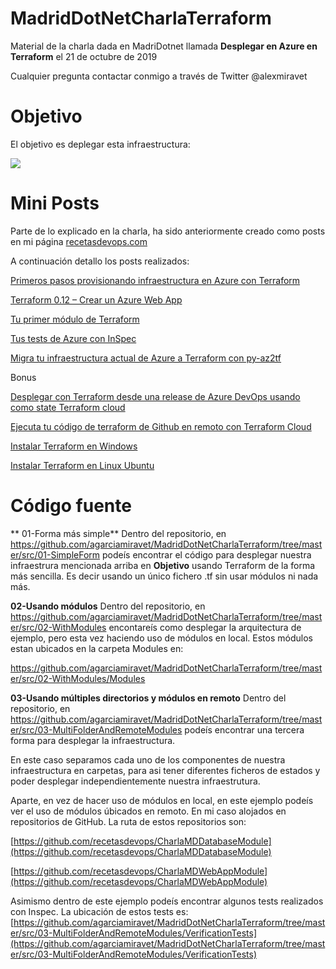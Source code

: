 # MadridDotNetCharlaTerraform
Material de la charla dada en MadriDotnet llamada **Desplegar en Azure en Terraform** el 21 de octubre de 2019

Cualquier pregunta contactar conmigo a través de Twitter @alexmiravet

# Objetivo

El objetivo es deplegar esta infraestructura:

![](https://i.ibb.co/0B9vw7h/Arquitecture.png)

# Mini Posts

Parte de lo explicado en la charla, ha sido anteriormente creado como posts en mi página [recetasdevops.com](https://www.recetasdevops.com)

A continuación detallo los posts realizados:

[Primeros pasos provisionando infraestructura en Azure con Terraform](https://recetasdevops.com/primeros-pasos-provisionando-infraestructura-en-azure-con-terraform/)

[ Terraform 0.12 – Crear un Azure Web App](https://recetasdevops.com/terraform-0-12-crear-un-azure-web-app/)

[ Tu primer módulo de Terraform](https://recetasdevops.com/tu-primer-modulo-de-terraform/)

[ Tus tests de Azure con InSpec](https://recetasdevops.com/tus-tests-de-azure-con-inspec/)

[ Migra tu infraestructura actual de Azure a Terraform con py-az2tf](https://recetasdevops.com/migra-tu-infraestructura-actual-de-azure-a-terraform-con-py-az2tf/)

Bonus

[Desplegar con Terraform desde una release de Azure DevOps usando como state Terraform cloud](https://recetasdevops.com/desplegar-con-terraform-desde-una-release-de-azure-devops-usando-como-state-terraform-cloud/)

[ Ejecuta tu código de terraform de Github en remoto con Terraform Cloud](https://recetasdevops.com/ejecuta-tu-codigo-de-terraform-de-github-en-remoto-con-terraform-cloud/)

[Instalar Terraform en Windows](https://recetasdevops.com/instalar-terraform-en-windows/)

[Instalar Terraform en Linux Ubuntu](https://recetasdevops.com/instalar-terraform-en-linux-ubuntu/)

# Código fuente 

** 01-Forma más simple**
Dentro del repositorio, en https://github.com/agarciamiravet/MadridDotNetCharlaTerraform/tree/master/src/01-SimpleForm podeís encontrar el código para desplegar nuestra infraestrura mencionada arriba en **Objetivo** usando Terraform de la forma más sencilla. Es decir usando un único fichero .tf sin usar módulos ni nada más.

**02-Usando módulos**
Dentro del repositorio, en https://github.com/agarciamiravet/MadridDotNetCharlaTerraform/tree/master/src/02-WithModules encontareís como desplegar la arquitectura de ejemplo, pero esta vez haciendo uso de módulos en local. Estos módulos estan ubicados en la carpeta Modules en:

https://github.com/agarciamiravet/MadridDotNetCharlaTerraform/tree/master/src/02-WithModules/Modules

**03-Usando múltiples directorios y módulos en remoto**
Dentro del repositorio, en https://github.com/agarciamiravet/MadridDotNetCharlaTerraform/tree/master/src/03-MultiFolderAndRemoteModules podeís encontrar una tercera forma para desplegar la infraestructura.

En este caso separamos cada uno de los componentes de nuestra infraestructura en carpetas, para asi tener diferentes ficheros de estados y poder desplegar independientemente nuestra infraestrutura. 

Aparte, en vez de hacer uso de módulos en local, en este ejemplo podeís ver 
el uso de módulos úbicados en remoto. En mi caso alojados en repositorios de GitHub. La ruta de estos repositorios son:

[https://github.com/recetasdevops/CharlaMDDatabaseModule](https://github.com/recetasdevops/CharlaMDDatabaseModule)

[https://github.com/recetasdevops/CharlaMDWebAppModule](https://github.com/recetasdevops/CharlaMDWebAppModule)

Asimismo dentro de este ejemplo podeís encontrar algunos tests realizados con Inspec.  La ubicación de estos tests es:
[https://github.com/agarciamiravet/MadridDotNetCharlaTerraform/tree/master/src/03-MultiFolderAndRemoteModules/VerificationTests](https://github.com/agarciamiravet/MadridDotNetCharlaTerraform/tree/master/src/03-MultiFolderAndRemoteModules/VerificationTests)
